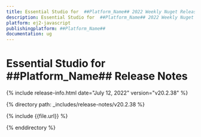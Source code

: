 ```yaml
---
title: Essential Studio for  ##Platform_Name## 2022 Weekly Nuget Release Release Notes  
description: Essential Studio for  ##Platform_Name## 2022 Weekly Nuget Release Release Notes  
platform: ej2-javascript
publishingplatform: ##Platform_Name##
documentation: ug
---
```


# Essential Studio for  ##Platform_Name##   Release Notes  

{% include release-info.html date="July 12, 2022"  version="v20.2.38" %} 

{% directory path: _includes/release-notes/v20.2.38 %}

{% include {{file.url}} %}

{% enddirectory %}
